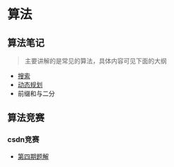 # 算法
## 算法笔记

> 主要讲解的是常见的算法，具体内容可见下面的大纲

* [搜索](/algorithm/search.md)
* [动态规划](/algorithm/DP.md)
* 前缀和与二分


## 算法竞赛
###  csdn竞赛
* [第四期题解](/algorithm/%E7%AB%9E%E8%B5%9B/csdn%E7%AB%9E%E8%B5%9B/csdn%E7%AB%9E%E8%B5%9B%E7%AC%AC%E5%9B%9B%E6%9C%9F.md)

